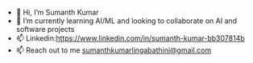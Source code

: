 - 👋 Hi, I’m Sumanth Kumar
- 🌱 I’m currently learning AI/ML and looking to collaborate on AI and software projects
- 📫 Linkedin:https://www.linkedin.com/in/sumanth-kumar-bb307814b
- 📫 Reach out to me sumanthkumarlingabathini@gmail.com

